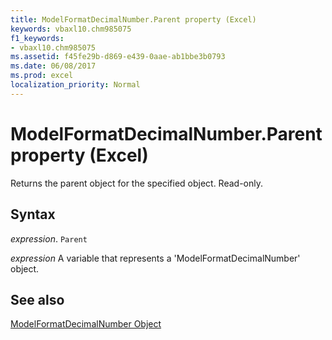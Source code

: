 ```yaml
---
title: ModelFormatDecimalNumber.Parent property (Excel)
keywords: vbaxl10.chm985075
f1_keywords:
- vbaxl10.chm985075
ms.assetid: f45fe29b-d869-e439-0aae-ab1bbe3b0793
ms.date: 06/08/2017
ms.prod: excel
localization_priority: Normal
---
```



# ModelFormatDecimalNumber.Parent property (Excel)

Returns the parent object for the specified object. Read-only.


## Syntax

_expression_. `Parent`

_expression_ A variable that represents a 'ModelFormatDecimalNumber' object.


## See also


[ModelFormatDecimalNumber Object](Excel.modelformatdecimalnumber.md)


